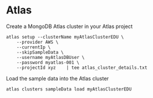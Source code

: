 # Atlas

Create a MongoDB Atlas cluster in your Atlas project

```shell
atlas setup --clusterName myAtlasClusterEDU \
    --provider AWS \
    --currentIp \
    --skipSampleData \
    --username myAtlasDBUser \
    --password myatlas-001 \
    --projectId xyz    | tee atlas_cluster_details.txt
```

Load the sample data into the Atlas cluster

```shell
atlas clusters sampleData load myAtlasClusterEDU
```

